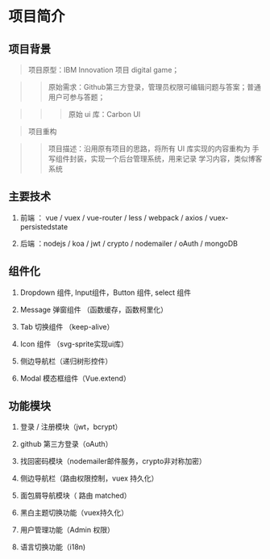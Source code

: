 # 项目简介

## 项目背景

> 项目原型：IBM Innovation 项目 digital game；

>> 原始需求：Github第三方登录，管理员权限可编辑问题与答案；普通用户可参与答题；

>>> 原始 ui 库：Carbon UI

> 项目重构

>> 项目描述：沿用原有项目的思路，将所有 UI 库实现的内容重构为 手写组件封装，实现一个后台管理系统，用来记录 学习内容，类似博客系统

## 主要技术

1. 前端 ： vue / vuex / vue-router / less / webpack / axios / vuex-persistedstate

2. 后端 ：nodejs / koa / jwt / crypto / nodemailer / oAuth / mongoDB


## 组件化

1. Dropdown 组件, Input组件，Button 组件, select 组件

2. Message 弹窗组件 （函数缓存，函数柯里化）

3. Tab 切换组件 （keep-alive）

4. Icon 组件 （svg-sprite实现ui库）

5. 侧边导航栏（递归树形控件）

6. Modal 模态框组件（Vue.extend）

## 功能模块

1. 登录 / 注册模块（jwt，bcrypt）

2. github 第三方登录（oAuth）

3. 找回密码模块（nodemailer邮件服务，crypto非对称加密）

4. 侧边导航栏（路由权限控制，vuex 持久化）

5. 面包屑导航模块（ 路由 matched）

6. 黑白主题切换功能（vuex持久化）

7. 用户管理功能（Admin 权限）

8. 语言切换功能（i18n)
